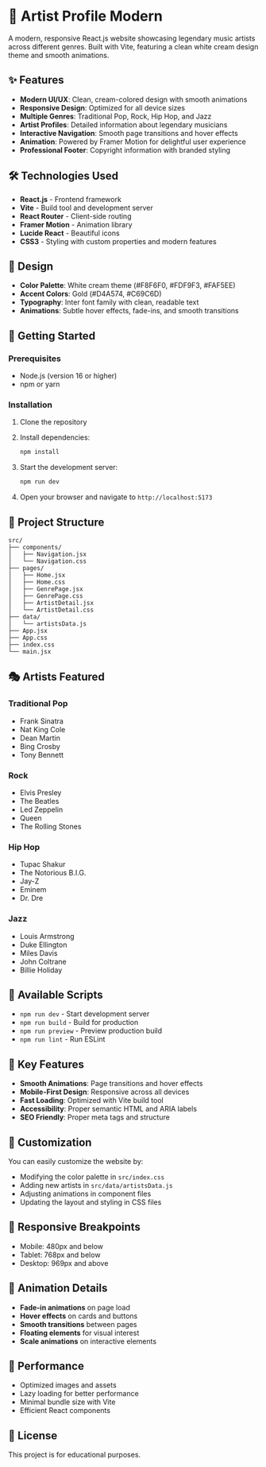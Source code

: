 # 🎵 Artist Profile Modern

A modern, responsive React.js website showcasing legendary music artists across different genres. Built with Vite, featuring a clean white cream design theme and smooth animations.

## ✨ Features

- **Modern UI/UX**: Clean, cream-colored design with smooth animations
- **Responsive Design**: Optimized for all device sizes
- **Multiple Genres**: Traditional Pop, Rock, Hip Hop, and Jazz
- **Artist Profiles**: Detailed information about legendary musicians
- **Interactive Navigation**: Smooth page transitions and hover effects
- **Animation**: Powered by Framer Motion for delightful user experience
- **Professional Footer**: Copyright information with branded styling

## 🛠️ Technologies Used

- **React.js** - Frontend framework
- **Vite** - Build tool and development server
- **React Router** - Client-side routing
- **Framer Motion** - Animation library
- **Lucide React** - Beautiful icons
- **CSS3** - Styling with custom properties and modern features

## 🎨 Design

- **Color Palette**: White cream theme (#F8F6F0, #FDF9F3, #FAF5EE)
- **Accent Colors**: Gold (#D4A574, #C69C6D)
- **Typography**: Inter font family with clean, readable text
- **Animations**: Subtle hover effects, fade-ins, and smooth transitions

## 🚀 Getting Started

### Prerequisites

- Node.js (version 16 or higher)
- npm or yarn

### Installation

1. Clone the repository
2. Install dependencies:

   ```bash
   npm install
   ```

3. Start the development server:

   ```bash
   npm run dev
   ```

4. Open your browser and navigate to `http://localhost:5173`

## 📁 Project Structure

```
src/
├── components/
│   ├── Navigation.jsx
│   └── Navigation.css
├── pages/
│   ├── Home.jsx
│   ├── Home.css
│   ├── GenrePage.jsx
│   ├── GenrePage.css
│   ├── ArtistDetail.jsx
│   └── ArtistDetail.css
├── data/
│   └── artistsData.js
├── App.jsx
├── App.css
├── index.css
└── main.jsx
```

## 🎭 Artists Featured

### Traditional Pop

- Frank Sinatra
- Nat King Cole
- Dean Martin
- Bing Crosby
- Tony Bennett

### Rock

- Elvis Presley
- The Beatles
- Led Zeppelin
- Queen
- The Rolling Stones

### Hip Hop

- Tupac Shakur
- The Notorious B.I.G.
- Jay-Z
- Eminem
- Dr. Dre

### Jazz

- Louis Armstrong
- Duke Ellington
- Miles Davis
- John Coltrane
- Billie Holiday

## 🎯 Available Scripts

- `npm run dev` - Start development server
- `npm run build` - Build for production
- `npm run preview` - Preview production build
- `npm run lint` - Run ESLint

## 🌟 Key Features

- **Smooth Animations**: Page transitions and hover effects
- **Mobile-First Design**: Responsive across all devices
- **Fast Loading**: Optimized with Vite build tool
- **Accessibility**: Proper semantic HTML and ARIA labels
- **SEO Friendly**: Proper meta tags and structure

## 🔧 Customization

You can easily customize the website by:

- Modifying the color palette in `src/index.css`
- Adding new artists in `src/data/artistsData.js`
- Adjusting animations in component files
- Updating the layout and styling in CSS files

## 📱 Responsive Breakpoints

- Mobile: 480px and below
- Tablet: 768px and below
- Desktop: 969px and above

## 🎨 Animation Details

- **Fade-in animations** on page load
- **Hover effects** on cards and buttons
- **Smooth transitions** between pages
- **Floating elements** for visual interest
- **Scale animations** on interactive elements

## 🚀 Performance

- Optimized images and assets
- Lazy loading for better performance
- Minimal bundle size with Vite
- Efficient React components

## 📄 License

This project is for educational purposes.
